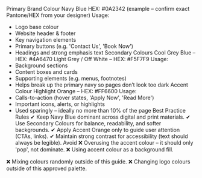 Primary Brand Colour
Navy Blue
HEX: #0A2342 (example – confirm exact Pantone/HEX from your designer)
Usage:
- Logo base colour
- Website header &amp; footer
- Key navigation elements
- Primary buttons (e.g. &#39;Contact Us&#39;, &#39;Book Now&#39;)
- Headings and strong emphasis text
Secondary Colours
Cool Grey Blue – HEX: #4A6470
Light Grey / Off White – HEX: #F5F7F9
Usage:
- Background sections
- Content boxes and cards
- Supporting elements (e.g. menus, footnotes)
- Helps break up the primary navy so pages don’t look too dark
Accent Colour
Highlight Orange – HEX: #FF6600
Usage:
- Calls-to-action (hover states, &#39;Apply Now&#39;, &#39;Read More&#39;)
- Important icons, alerts, or highlights
- Used sparingly – ideally no more than 10% of the page
Best Practice Rules
✔ Keep Navy Blue dominant across digital and print materials.
✔ Use Secondary Colours for balance, readability, and softer backgrounds.
✔ Apply Accent Orange only to guide user attention (CTAs, links).
✔ Maintain strong contrast for accessibility (text should always be legible).
Avoid
❌ Overusing the accent colour – it should only &#39;pop&#39;, not dominate.
❌ Using accent colour as a background fill.

❌ Mixing colours randomly outside of this guide.
❌ Changing logo colours outside of this approved palette.







